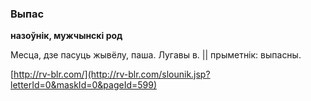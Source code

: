 ### Выпас
**назоўнік, мужчынскі род**

Месца, дзе пасуць жывёлу, паша. Лугавы в. || прыметнік: выпасны.

<a rel="author">[http://rv-blr.com/](http://rv-blr.com/slounik.jsp?letterId=0&maskId=0&pageId=599)</a>
